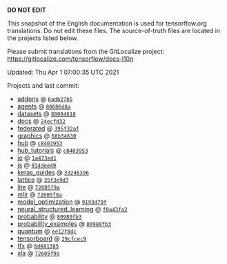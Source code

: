 __DO NOT EDIT__

This snapshot of the English documentation is used for tensorflow.org
translations. Do not edit these files. The source-of-truth files are located in
the projects listed below.

Please submit translations from the GitLocalize project: https://gitlocalize.com/tensorflow/docs-l10n

Updated: Thu Apr  1 07:00:35 UTC 2021

Projects and last commit:

- [addons](https://github.com/tensorflow/addons/tree/master/docs) @ <a href='https://github.com/tensorflow/addons/commit/6adb27b51771be3876f7c539a1debf32aff51293'><code>6adb27b5</code></a>
- [agents](https://github.com/tensorflow/agents/tree/master/docs) @ <a href='https://github.com/tensorflow/agents/commit/80606d8a31b74e57ecb5f00e6bfc0f326644a5b6'><code>80606d8a</code></a>
- [datasets](https://github.com/tensorflow/datasets/tree/master/docs) @ <a href='https://github.com/tensorflow/datasets/commit/8800461878dcb44cc7183dad9c3d60b3b2e9a929'><code>88004618</code></a>
- [docs](https://github.com/tensorflow/docs/tree/master/site/en) @ <a href='https://github.com/tensorflow/docs/commit/24ecfd32e9bb0d729bf908bdfd91960d83946697'><code>24ecfd32</code></a>
- [federated](https://github.com/tensorflow/federated/tree/master/docs) @ <a href='https://github.com/tensorflow/federated/commit/395f32af91281dde86666a8b8a2b57bcfdcc074d'><code>395f32af</code></a>
- [graphics](https://github.com/tensorflow/graphics/tree/master/tensorflow_graphics/g3doc) @ <a href='https://github.com/tensorflow/graphics/commit/68b3463028987252d8a2178dee877f2d16c959d9'><code>68b34630</code></a>
- [hub](https://github.com/tensorflow/hub/tree/master/docs) @ <a href='https://github.com/tensorflow/hub/commit/c8403953fdd429ea4c9ad1a96869eef4182a3b6f'><code>c8403953</code></a>
- [hub_tutorials](https://github.com/tensorflow/hub/tree/master/examples/colab) @ <a href='https://github.com/tensorflow/hub/commit/c8403953fdd429ea4c9ad1a96869eef4182a3b6f'><code>c8403953</code></a>
- [io](https://github.com/tensorflow/io/tree/master/docs) @ <a href='https://github.com/tensorflow/io/commit/1a473ed107ef747aef8cca76c88212e6d89a9bae'><code>1a473ed1</code></a>
- [js](https://github.com/tensorflow/tfjs-website/tree/master/docs) @ <a href='https://github.com/tensorflow/tfjs-website/commit/914dee4982c9cf9d90e0eb7651f1de0281e58c54'><code>914dee49</code></a>
- [keras_guides](https://github.com/tensorflow/docs/tree/snapshot-keras/site/en/guide/keras) @ <a href='https://github.com/tensorflow/docs/commit/33246396fc61c9976117d516c058c92670713ffa'><code>33246396</code></a>
- [lattice](https://github.com/tensorflow/lattice/tree/master/docs) @ <a href='https://github.com/tensorflow/lattice/commit/35f3e9d7da7f90a700d7a903e1818e82965f245c'><code>35f3e9d7</code></a>
- [lite](https://github.com/tensorflow/tensorflow/tree/master/tensorflow/lite/g3doc) @ <a href='https://github.com/tensorflow/tensorflow/commit/72605f9a0a0825674c975a0164e385da988ecaa1'><code>72605f9a</code></a>
- [mlir](https://github.com/tensorflow/tensorflow/tree/master/tensorflow/compiler/mlir/g3doc) @ <a href='https://github.com/tensorflow/tensorflow/commit/72605f9a0a0825674c975a0164e385da988ecaa1'><code>72605f9a</code></a>
- [model_optimization](https://github.com/tensorflow/model-optimization/tree/master/tensorflow_model_optimization/g3doc) @ <a href='https://github.com/tensorflow/model-optimization/commit/9193d70f6e7c9f78f7c63336bd68620c4bc6c2ca'><code>9193d70f</code></a>
- [neural_structured_learning](https://github.com/tensorflow/neural-structured-learning/tree/master/g3doc) @ <a href='https://github.com/tensorflow/neural-structured-learning/commit/f0a43fa28e592a5061073c7afd9ceb235b114bd2'><code>f0a43fa2</code></a>
- [probability](https://github.com/tensorflow/probability/tree/master/tensorflow_probability/g3doc) @ <a href='https://github.com/tensorflow/probability/commit/80980fb32e813cf2d051aeaf240e2c559a76999d'><code>80980fb3</code></a>
- [probability_examples](https://github.com/tensorflow/probability/tree/master/tensorflow_probability/examples/jupyter_notebooks) @ <a href='https://github.com/tensorflow/probability/commit/80980fb32e813cf2d051aeaf240e2c559a76999d'><code>80980fb3</code></a>
- [quantum](https://github.com/tensorflow/quantum/tree/master/docs) @ <a href='https://github.com/tensorflow/quantum/commit/ee12f8dccd9f26c7c5b5632328831812ff73b48f'><code>ee12f8dc</code></a>
- [tensorboard](https://github.com/tensorflow/tensorboard/tree/master/docs) @ <a href='https://github.com/tensorflow/tensorboard/commit/29cfcec9d15c47d1bf54b15df24e65bc38c188e6'><code>29cfcec9</code></a>
- [tfx](https://github.com/tensorflow/tfx/tree/master/docs) @ <a href='https://github.com/tensorflow/tfx/commit/6d6013853d8804708b4c6d915f49bfe32e6dd6ca'><code>6d601385</code></a>
- [xla](https://github.com/tensorflow/tensorflow/tree/master/tensorflow/compiler/xla/g3doc) @ <a href='https://github.com/tensorflow/tensorflow/commit/72605f9a0a0825674c975a0164e385da988ecaa1'><code>72605f9a</code></a>

